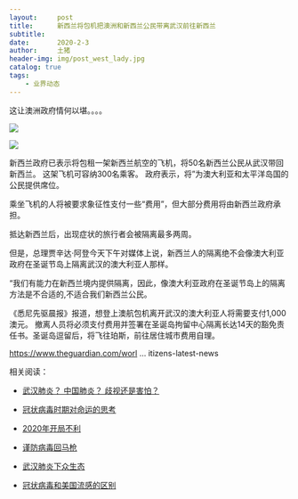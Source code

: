 ```yaml
---
layout:     post
title:      新西兰将包机把澳洲和新西兰公民带离武汉前往新西兰
subtitle:   
date:       2020-2-3
author:     土猪
header-img: img/post_west_lady.jpg
catalog: true
tags:
    - 业界动态
---
```



这让澳洲政府情何以堪。。。。


![](https://www.rnz.co.nz/assets/news_crops/92027/eight_col_191121_POLICE-GRAD31.jpg?1574312176)

![](https://www.newshub.co.nz/home/politics/2020/01/air-new-zealand-flight-chartered-to-assist-new-zealanders-leaving-wuhan/_jcr_content/par/brightcovevideo/image.dynimg.1280.q75.jpg/v1580351571590/GettyImages-1052230374-air-nz-dreamliner-1120.jpg)




新西兰政府已表示将包租一架新西兰航空的飞机，将50名新西兰公民从武汉带回新西兰。 这架飞机可容纳300名乘客。 政府表示，将”为澳大利亚和太平洋岛国的公民提供席位。


乘坐飞机的人将被要求象征性支付一些“费用”，但大部分费用将由新西兰政府承担。


抵达新西兰后，出现症状的旅行者会被隔离最多两周。


但是，总理贾辛达·阿登今天下午对媒体上说，新西兰人的隔离绝不会像澳大利亚政府在圣诞节岛上隔离武汉的澳大利亚人那样。


“我们有能力在新西兰境内提供隔离，因此，像澳大利亚政府在圣诞节岛上的隔离方法是不合适的,不适合我们新西兰公民。


《悉尼先驱晨报》报道，想登上澳航包机离开武汉的澳大利亚人将需要支付1,000澳元。 撤离人员将必须支付费用并签署在圣诞岛拘留中心隔离长达14天的豁免责任书。圣诞岛逗留后，将飞往珀斯，前往居住城市费用自理。


https://www.theguardian.com/worl ... itizens-latest-news



相关阅读：


- [武汉肺炎？ 中国肺炎？ 歧视还是害怕？](http://livinginau.life/2020/02/10/%E6%AD%A6%E6%B1%89%E8%82%BA%E7%82%8E_%E4%B8%AD%E5%9B%BD%E8%82%BA%E7%82%8E_%E6%AD%A7%E8%A7%86%E8%BF%98%E6%98%AF%E5%AE%B3%E6%80%95/)

- [冠状病毒时期对命运的思考](http://livinginau.life/2020/02/19/%E5%86%A0%E7%8A%B6%E7%97%85%E6%AF%92%E6%97%B6%E6%9C%9F%E5%AF%B9%E5%91%BD%E8%BF%90%E7%9A%84%E6%80%9D%E8%80%83/)

- [2020年开局不利](http://livinginau.life/2020/02/06/2020%E5%BC%80%E5%B1%80%E4%B8%8D%E5%88%A9/)

- [谨防病毒回马枪](http://livinginau.life/2020/02/23/%E8%B0%A8%E9%98%B2%E7%97%85%E6%AF%92%E5%9B%9E%E9%A9%AC%E6%9E%AA/)

- [武汉肺炎下众生态](http://livinginau.life/2020/02/03/%E6%AD%A6%E6%B1%89%E8%82%BA%E7%82%8E%E4%B8%8B%E4%BC%97%E7%94%9F%E6%80%81/)

- [冠状病毒和美国流感的区别](http://livinginau.life/2020/02/11/%E7%BE%8E%E5%9B%BD%E6%B5%81%E6%84%9F%E5%92%8C%E5%86%A0%E7%8A%B6%E7%97%85%E6%AF%92%E5%8C%BA%E5%88%AB/)